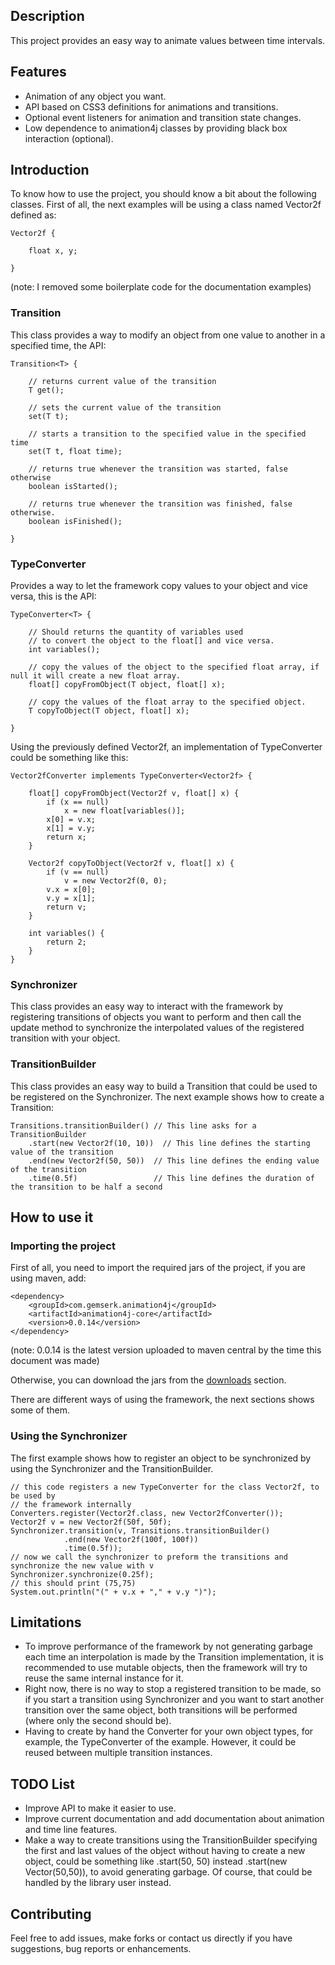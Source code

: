 Description
------------

This project provides an easy way to animate values between time intervals.

Features
------------

* Animation of any object you want.
* API based on CSS3 definitions for animations and transitions.
* Optional event listeners for animation and transition state changes.
* Low dependence to animation4j classes by providing black box interaction (optional).

Introduction
------------

To know how to use the project, you should know a bit about the following classes. First of all, the next examples will be using a class named Vector2f defined as:

	Vector2f {

		float x, y;
	
	}

(note: I removed some boilerplate code for the documentation examples)

### Transition<T>

This class provides a way to modify an object from one value to another in a specified time, the API:

	Transition<T> {

		// returns current value of the transition
		T get(); 

		// sets the current value of the transition	
		set(T t); 

		// starts a transition to the specified value in the specified time
		set(T t, float time); 

		// returns true whenever the transition was started, false otherwise
		boolean isStarted();

		// returns true whenever the transition was finished, false otherwise.
		boolean isFinished();

	}

### TypeConverter

Provides a way to let the framework copy values to your object and vice versa, this is the API:

	TypeConverter<T> {

		// Should returns the quantity of variables used 
		// to convert the object to the float[] and vice versa.
		int variables();

		// copy the values of the object to the specified float array, if null it will create a new float array.
		float[] copyFromObject(T object, float[] x);

		// copy the values of the float array to the specified object.
		T copyToObject(T object, float[] x);

	}

Using the previously defined Vector2f, an implementation of TypeConverter<Vector2f> could be something like this:

	Vector2fConverter implements TypeConverter<Vector2f> {
	
		float[] copyFromObject(Vector2f v, float[] x) {
			if (x == null) 
				x = new float[variables()];
			x[0] = v.x;
			x[1] = v.y;
			return x;
		}

		Vector2f copyToObject(Vector2f v, float[] x) {
			if (v == null)
				v = new Vector2f(0, 0);
			v.x = x[0];
			v.y = x[1];
			return v;
		}

		int variables() {
			return 2;
		}
	}

### Synchronizer

This class provides an easy way to interact with the framework by registering transitions of objects you want to perform and then call the update method to synchronize the interpolated values of the registered transition with your object.

### TransitionBuilder

This class provides an easy way to build a Transition<T> that could be used to be registered on the Synchronizer. The next example shows how to create a Transition<Vector2f>:

	Transitions.transitionBuilder() // This line asks for a TransitionBuilder
		.start(new Vector2f(10, 10))  // This line defines the starting value of the transition
		.end(new Vector2f(50, 50))  // This line defines the ending value of the transition
		.time(0.5f)					// This line defines the duration of the transition to be half a second

How to use it
------------

### Importing the project

First of all, you need to import the required jars of the project, if you are using maven, add:

	<dependency>
		<groupId>com.gemserk.animation4j</groupId>
		<artifactId>animation4j-core</artifactId>
		<version>0.0.14</version>
	</dependency>

(note: 0.0.14 is the latest version uploaded to maven central by the time this document was made)

Otherwise, you can download the jars from the [downloads](https://github.com/gemserk/animation4j/downloads) section.

There are different ways of using the framework, the next sections shows some of them.

### Using the Synchronizer 

The first example shows how to register an object to be synchronized by using the Synchronizer and the TransitionBuilder.

	// this code registers a new TypeConverter for the class Vector2f, to be used by 
	// the framework internally
	Converters.register(Vector2f.class, new Vector2fConverter());
	Vector2f v = new Vector2f(50f, 50f);
	Synchronizer.transition(v, Transitions.transitionBuilder()
				.end(new Vector2f(100f, 100f))
				.time(0.5f));
	// now we call the synchronizer to preform the transitions and synchronize the new value with v
	Synchronizer.synchronize(0.25f);
	// this should print (75,75)
	System.out.println("(" + v.x + "," + v.y ")");


Limitations
------------

* To improve performance of the framework by not generating garbage each time an interpolation is made by the Transition implementation, it is recommended to use mutable objects, then the framework will try to reuse the same internal instance for it.
* Right now, there is no way to stop a registered transition to be made, so if you start a transition using Synchronizer and you want to start another transition over the same object, both transitions will be performed (where only the second should be).
* Having to create by hand the Converter for your own object types, for example, the TypeConverter<Vector2f> of the example. However, it could be reused between multiple transition instances.

TODO List
------------

* Improve API to make it easier to use.
* Improve current documentation and add documentation about animation and time line features.
* Make a way to create transitions using the TransitionBuilder specifying the first and last values of the object without having to create a new object, could be something like .start(50, 50) instead .start(new Vector(50,50)), to avoid generating garbage. Of course, that could be handled by the library user instead.

Contributing
------------

Feel free to add issues, make forks or contact us directly if you have suggestions, bug reports or enhancements.

